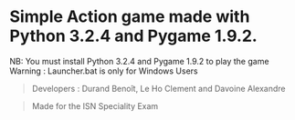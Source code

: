 # Simple Action game made with Python 3.2.4 and Pygame 1.9.2.
 NB: You must install Python 3.2.4 and Pygame 1.9.2 to play the game
 Warning : Launcher.bat is only for  Windows Users

>Developers : Durand Benoît, Le Ho Clement and Davoine Alexandre


>Made for the ISN Speciality Exam
